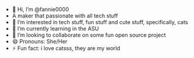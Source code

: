 - 👋 Hi, I’m @fannie0000
- A maker that passionate with all tech stuff
- 👀 I’m interested in tech stuff, fun stuff and cute stuff, specifically, cats
- 🌱 I’m currently learning in the ASU
- 💞️ I’m looking to collaborate on some fun open source project
- 😄 Pronouns: She/Her
- ⚡ Fun fact: i love catsss, they are my world

<!---
fannie0000/fannie0000 is a ✨ special ✨ repository because its `README.md` (this file) appears on your GitHub profile.
You can click the Preview link to take a look at your changes.
--->
